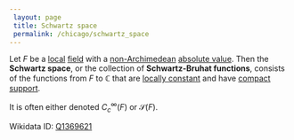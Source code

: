 ```yaml
---
 layout: page
 title: Schwartz space
 permalink: /chicago/schwartz_space
---
```

Let $F$ be a [local](https://defsmath.github.io/DefsMath/local_field) [field](https://defsmath.github.io/DefsMath/field) with a [non-Archimedean](https://defsmath.github.io/DefsMath/non-Archimedean_absolute_value) [absolute value](https://defsmath.github.io/DefsMath/absolute_value). Then the **Schwartz space**, or the collection of **Schwartz-Bruhat functions**, consists of the functions from $F$ to $\mathbb C$ that are [locally constant](https://defsmath.github.io/DefsMath/locally_constant) and have [compact support](https://defsmath.github.io/DefsMath/compact_support).

It is often either denoted $C_c^\infty(F)$ or $\mathcal S(F)$.

Wikidata ID: [Q1369621](https://www.wikidata.org/wiki/Q1369621)